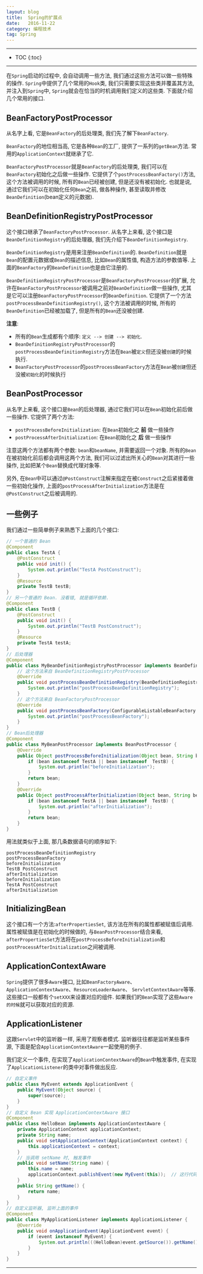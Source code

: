 ```yaml
---
layout: blog
title:  Spring的扩展点
date:   2016-11-22
category: 编程技术
tag: Spring
---
```




*****

* TOC
{:toc}

*****
在`Spring`启动的过程中, 会自动调用一些方法, 我们通过这些方法可以做一些特殊的操作. `Spring`中提供了几个常用的`Hook`类, 我们只需要实现这些类并覆盖其方法, 并注入到`Spring`中, `Spring`就会在恰当的时机调用我们定义的这些类. 下面就介绍几个常用的接口.


## BeanFactoryPostProcessor
从名字上看, 它是`BeanFactory`的后处理类, 我们先了解下`BeanFactory`.

`BeanFactory`的地位相当高, 它是各种`Bean`的工厂, 提供了一系列的`getBean`方法. 常用的`ApplicationContext`就继承了它.

`BeanFactoryPostProcessor`就是`BeanFactory`的后处理类, 我们可以在`BeanFactory`初始化之后做一些操作. 它提供了个`postProcessBeanFactory()`方法, 这个方法被调用的时候, 所有的`Bean`已经被创建, 但是还没有被初始化.
也就是说, 通过它我们可以在初始化任何`Bean`之前, 做各种操作, 甚至读取并修改`BeanDefinition`(bean定义的元数据).

## BeanDefinitionRegistryPostProcessor
这个接口继承了`BeanFactoryPostProcessor`. 从名字上来看, 这个接口是`BeanDefinitionRegistry`的后处理器, 我们先介绍下`BeanDefinitionRegistry`.

`BeanDefinitionRegistry`是用来注册`BeanDefinition`的. `BeanDefinition`就是`Bean`的配置元数据或`Bean`的描述信息, 比如`Bean`的属性值, 构造方法的参数值等. 上面的`BeanFactory`的`BeanDefinition`也是由它注册的.

`BeanDefinitionRegistryPostProcessor`是`BeanFactoryPostProcessor`的扩展, 允许在`BeanFactoryPostProcessor`被调用之前对`BeanDefinition`做一些操作, 尤其是它可以注册`BeanFactoryPostProcessor`的`BeanDefinition`. 它提供了一个方法`postProcessBeanDefinitionRegistry()`, 这个方法被调用的时候, 所有的`BeanDefinition`已经被加载了, 但是所有的`Bean`还没被创建.

**注意**:

* 所有的`Bean`生成都有个顺序: `定义 --> 创建 --> 初始化`.
* `BeanDefinitionRegistryPostProcessor`的`postProcessBeanDefinitionRegistry`方法在`Bean`被`定义`但还没被`创建`的时候执行.
* `BeanFactoryPostProcessor`的`postProcessBeanFactory`方法在`Bean`被`创建`但还没被`初始化`的时候执行

## BeanPostProcessor
从名字上来看, 这个接口是`Bean`的后处理器, 通过它我们可以在`Bean`初始化前后做一些操作. 它提供了两个方法:

* `postProcessBeforeInitialization`: 在`Bean`初始化之 **前** 做一些操作
* `postProcessAfterInitialization`: 在`Bean`初始化之 **后** 做一些操作

注意这两个方法都有两个参数: `bean`和`beanName`, 并需要返回一个对象. 所有的`Bean`在被初始化前后都会调用这两个方法, 我们可以过滤出所关心的`Bean`对其进行一些操作, 比如把某个`Bean`替换成代理对象等.

另外, 在`Bean`中可以通过`@PostConstruct`注解来指定在被`Construct`之后紧接着做一些初始化操作, 上面的`postProcessAfterInitialization`方法是在`@PostConstruct`之后被调用的.

## 一些例子
我们通过一些简单例子来熟悉下上面的几个接口:

~~~java
// 一个普通的 Bean
@Component
public class TestA {
    @PostConstruct
    public void init() {
        System.out.println("TestA PostConstruct");
    }
    @Resource
    private TestB testB;
}
// 另一个普通的 Bean. 没看错, 就是循环依赖.
@Component
public class TestB {
    @PostConstruct
    public void init() {
        System.out.println("TestB PostConstruct");
    }
    @Resource
    private TestA testA;
}
// 后处理器
@Component
public class MyBeanDefinitionRegistryPostProcessor implements BeanDefinitionRegistryPostProcessor {
    // 这个方法来自 BeanDefinitionRegistryPostProcessor
    @Override
    public void postProcessBeanDefinitionRegistry(BeanDefinitionRegistry registry) throws BeansException {
        System.out.println("postProcessBeanDefinitionRegistry");
    }
    // 这个方法来自 BeanFactoryPostProcessor
    @Override
    public void postProcessBeanFactory(ConfigurableListableBeanFactory beanFactory) throws BeansException {
        System.out.println("postProcessBeanFactory");
    }
}
// Bean后处理器
@Component
public class MyBeanPostProcessor implements BeanPostProcessor {
    @Override
    public Object postProcessBeforeInitialization(Object bean, String beanName) throws BeansException {
        if (bean instanceof TestA || bean instanceof  TestB) {
            System.out.println("beforeInitialization");
        }
        return bean;
    }
    @Override
    public Object postProcessAfterInitialization(Object bean, String beanName) throws BeansException {
        if (bean instanceof TestA || bean instanceof  TestB) {
            System.out.println("afterInitialization");
        }
        return bean;
    }
}
~~~
用法就类似于上面, 那几条数据语句的顺序如下:

~~~
postProcessBeanDefinitionRegistry
postProcessBeanFactory
beforeInitialization
TestB PostConstruct
afterInitialization
beforeInitialization
TestA PostConstruct
afterInitialization
~~~

## InitializingBean
这个接口有一个方法:`afterPropertiesSet`, 该方法在所有的属性都被赋值后调用. 属性被赋值是在初始化的时候做的, 与`BeanPostProcessor`结合来看, `afterPropertiesSet`方法将在`postProcessBeforeInitialization`和`postProcessAfterInitialization`之间被调用.

## ApplicationContextAware
`Spring`提供了很多`Aware`接口, 比如`BeanFactoryAware`、 `ApplicationContextAware`、`ResourceLoaderAware`、 `ServletContextAware`等等. 这些接口一般都有个`setXXX`来设置对应的组件. 如果我们的`Bean`实现了这些`Aware的时候`就可以获取对应的资源.

## ApplicationListener
这跟`Servlet`中的监听器一样, 采用了观察者模式. 监听器往往都是监听某些事件源, 下面是配合`ApplicationContextAware`一起使用的例子.

我们定义一个事件, 在实现了`ApplicationContextAware`的`Bean`中触发事件, 在实现了`ApplicationListener`的类中对事件做出反应.

~~~java
// 自定义事件
public class MyEvent extends ApplicationEvent {
    public MyEvent(Object source) {
        super(source);
    }
}
// 自定义 Bean 实现 ApplicationContextAware 接口
@Component
public class HelloBean implements ApplicationContextAware {
    private ApplicationContext applicationContext;
    private String name;
    public void setApplicationContext(ApplicationContext context) {
        this.applicationContext = context;
    }
    // 当调用 setName 时, 触发事件
    public void setName(String name) {
        this.name = name;
        applicationContext.publishEvent(new MyEvent(this));  // 这行代码执行完会立即被监听到
    }
    public String getName() {
        return name;
    }
}
// 自定义监听器, 监听上面的事件
@Component
public class MyApplicationListener implements ApplicationListener {
    @Override
    public void onApplicationEvent(ApplicationEvent event) {
        if (event instanceof MyEvent) {
            System.out.println(((HelloBean)event.getSource()).getName());
        }
    }
}
~~~



*****
